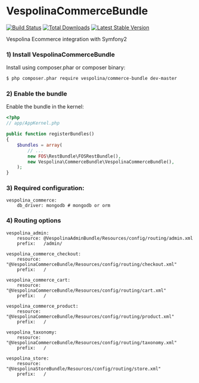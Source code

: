 VespolinaCommerceBundle
=======================

[![Build Status](https://secure.travis-ci.org/vespolina/VespolinaCommerceBundle.png?branch=master)](http://travis-ci.org/Vespolina/VespolinaCommerceBundle)
[![Total Downloads](https://poser.pugx.org/vespolina/commerce-bundle/downloads.png)](https://packagist.org/packages/vespolina/commerce-bundle)
[![Latest Stable Version](https://poser.pugx.org/vespolina/commerce-bundle/v/stable.png)](https://packagist.org/packages/vespolina/commerce-bundle)

Vespolina Ecommerce integration with Symfony2

### 1) Install VespolinaCommerceBundle

Install using composer.phar or composer binary:

``` bash
$ php composer.phar require vespolina/commerce-bundle dev-master
```

### 2) Enable the bundle

Enable the bundle in the kernel:

``` php
<?php
// app/AppKernel.php

public function registerBundles()
{
    $bundles = array(
        // ...
        new FOS\RestBundle\FOSRestBundle(),
        new Vespolina\CommerceBundle\VespolinaCommerceBundle(),
    );
}
```

### 3) Required configuration:

    vespolina_commerce:
        db_driver: mongodb # mongodb or orm

### 4) Routing options

    vespolina_admin:
        resource: @VespolinaAdminBundle/Resources/config/routing/admin.xml
        prefix:   /admin/
    
    vespolina_commerce_checkout:
        resource: "@VespolinaCommerceBundle/Resources/config/routing/checkout.xml"
        prefix:   /
    
    vespolina_commerce_cart:
        resource: "@VespolinaCommerceBundle/Resources/config/routing/cart.xml"
        prefix:   /
    
    vespolina_commerce_product:
        resource: "@VespolinaCommerceBundle/Resources/config/routing/product.xml"
        prefix:   /
    
    vespolina_taxonomy:
        resource: "@VespolinaCommerceBundle/Resources/config/routing/taxonomy.xml"
        prefix:   /
    
    vespolina_store:
        resource: "@VespolinaStoreBundle/Resources/config/routing/store.xml"
        prefix:   /
